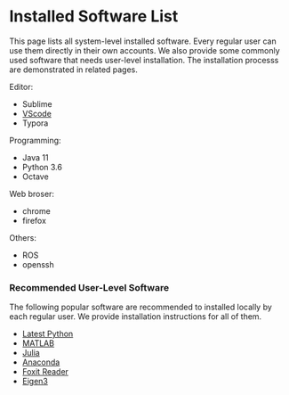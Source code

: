 # Installed Software List

This page lists all system-level installed software. Every regular user can use them directly in their own accounts. We also provide some commonly used software that needs user-level installation. The installation processs are demonstrated in related pages.


Editor: 
- Sublime
- [VScode](_pages/_software/vscode.md)
- Typora


Programming:
- Java 11
- Python 3.6
- Octave


Web broser:
- chrome 
- firefox


Others:
- ROS
- openssh



### Recommended User-Level Software

The following popular software are recommended to installed locally by each regular user. We provide installation instructions for all of them.
- [Latest Python](_pages/_software/python.md)
- [MATLAB](_pages/_software/matlab.md)
- [Julia]()
- [Anaconda](_pages/_software/anaconda.md)
- [Foxit Reader]()
- [Eigen3](_pages/_software/eigen.md)

